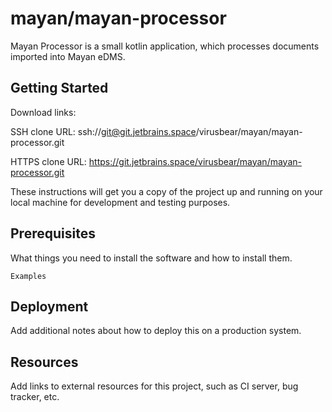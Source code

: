 # mayan/mayan-processor

Mayan Processor is a small kotlin application, which processes documents imported into Mayan eDMS.

## Getting Started

Download links:

SSH clone URL: ssh://git@git.jetbrains.space/virusbear/mayan/mayan-processor.git

HTTPS clone URL: https://git.jetbrains.space/virusbear/mayan/mayan-processor.git



These instructions will get you a copy of the project up and running on your local machine for development and testing purposes.

## Prerequisites

What things you need to install the software and how to install them.

```
Examples
```

## Deployment

Add additional notes about how to deploy this on a production system.

## Resources

Add links to external resources for this project, such as CI server, bug tracker, etc.
